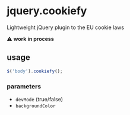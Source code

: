 # jquery.cookiefy
Lightweight jQuery plugin to the EU cookie laws

:warning: **work in process**

## usage
```JavaScript
$('body').cookiefy();
```

### parameters
* `devMode` (true/false)
* `backgroundColor`